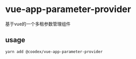 # vue-app-parameter-provider

基于vue的一个多租参数管理组件

## usage

```
yarn add @coodex/vue-app-parameter-provider
```
